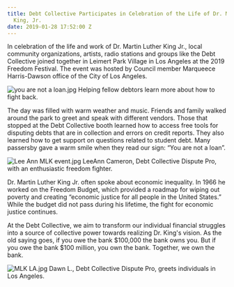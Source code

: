```yaml
---
title: Debt Collective Participates in Celebration of the Life of Dr. Martin Luther
  King, Jr.
date: 2019-01-28 17:52:00 Z
---
```


In celebration of the life and work of Dr. Martin Luther King Jr., local community organizations, artists, radio stations and groups like the Debt Collective joined together in Leimert Park Village in Los Angeles at the 2019 Freedom Festival. The event was hosted by Council member Marqueece Harris-Dawson office of the City of Los Angeles.  

![you are not a loan.jpg](/uploads/debt%20collective%20mlk%20day.jpg)
Helping fellow debtors learn more about how to fight back.

The day was filled with warm weather and music. Friends and family walked around the park to greet and speak with different vendors. Those that stopped at the Debt Collective booth learned how to access free tools for disputing debts that are in collection and errors on credit reports. They also learned how to get support on questions related to student debt. Many passersby gave a warm smile when they read our sign: “You are not a loan”.

![Lee Ann MLK event.jpg](/uploads/Lee%20Ann%20MLK%20event.jpg)
LeeAnn Cameron, Debt Collective Dispute Pro, with an enthusiastic freedom fighter. 

Dr. Martin Luther King Jr. often spoke about economic inequality. In 1966 he worked on the Freedom Budget, which provided a roadmap for wiping out poverty and creating “economic justice for all people in the United States.” While the budget did not pass during his lifetime, the fight for economic justice continues. 

At the Debt Collective, we aim to transform our individual financial struggles into a source of collective power towards realizing Dr. King's vision. As the old saying goes, if you owe the bank $100,000 the bank owns you. But if you owe the bank $100 million, you own the bank. Together, we own the bank. 

![MLK LA.jpg](/uploads/dawn%20-%20mlk%20day.jpg)
Dawn L., Debt Collective Dispute Pro, greets individuals in Los Angeles. 



